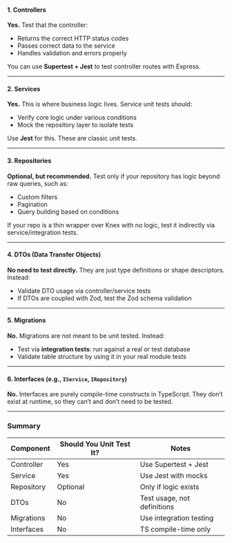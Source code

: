 #### 1. **Controllers**

**Yes.**
Test that the controller:

* Returns the correct HTTP status codes
* Passes correct data to the service
* Handles validation and errors properly

You can use **Supertest + Jest** to test controller routes with Express.

---

#### 2. **Services**

**Yes.**
This is where business logic lives. Service unit tests should:

* Verify core logic under various conditions
* Mock the repository layer to isolate tests

Use **Jest** for this. These are classic unit tests.

---

#### 3. **Repositories**

**Optional, but recommended.**
Test only if your repository has logic beyond raw queries, such as:

* Custom filters
* Pagination
* Query building based on conditions

If your repo is a thin wrapper over Knex with no logic, test it indirectly via service/integration tests.

---

#### 4. **DTOs (Data Transfer Objects)**

**No need to test directly.**
They are just type definitions or shape descriptors. Instead:

* Validate DTO usage via controller/service tests
* If DTOs are coupled with Zod, test the Zod schema validation

---

#### 5. **Migrations**

**No.**
Migrations are not meant to be unit tested. Instead:

* Test via **integration tests**: run against a real or test database
* Validate table structure by using it in your real module tests

---

#### 6. **Interfaces (e.g., `IService`, `IRepository`)**

**No.**
Interfaces are purely compile-time constructs in TypeScript. They don’t exist at runtime, so they can’t and don’t need to be tested.

---

### Summary

| Component  | Should You Unit Test It? | Notes                       |
| ---------- | ------------------------ | --------------------------- |
| Controller | Yes                      | Use Supertest + Jest        |
| Service    | Yes                      | Use Jest with mocks         |
| Repository | Optional                 | Only if logic exists        |
| DTOs       | No                       | Test usage, not definitions |
| Migrations | No                       | Use integration testing     |
| Interfaces | No                       | TS compile-time only        |
